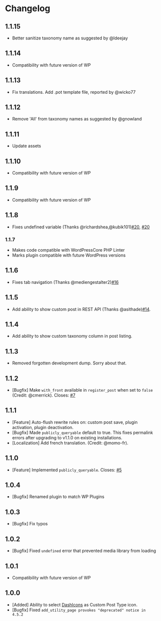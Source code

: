 # Changelog

## 1.1.15

- Better sanitize taxonomy name as suggested by @ldeejay

## 1.1.14

- Compatibility with future version of WP

## 1.1.13

- Fix translations. Add .pot template file, reported by @wicko77

## 1.1.12

- Remove 'All' from taxonomy names as suggested by @gnowland

## 1.1.11

- Update assets

## 1.1.10

- Compatibility with future version of WP

## 1.1.9

- Compatibility with future version of WP

## 1.1.8

- Fixes undefined variable (Thanks @richardshea,@kubik101)[#20](https://github.com/Graffino/Custom-Post-Type-Maker/issues/21), [#20](https://github.com/Graffino/Custom-Post-Type-Maker/issues/21)

### 1.1.7

- Makes code compatible with WordPressCore PHP Linter
- Marks plugin compatible with future WordPress versions

## 1.1.6

- Fixes tab navigation (Thanks @mediengestalter2)[#16](https://github.com/Graffino/Custom-Post-Type-Maker/issues/16)

## 1.1.5

- Add ability to show custom post in REST API (Thanks @asithade)[#14](https://github.com/Graffino/Custom-Post-Type-Maker/issues/14).

## 1.1.4

- Add ability to show custom taxonomy column in post listing.

## 1.1.3

- Removed forgotten development dump. Sorry about that.

## 1.1.2

- [Bugfix] Make `with_front` available in `register_post` when set to `false` (Credit: @cmerrick). Closes: [#7](https://github.com/Graffino/Custom-Post-Type-Maker/issues/7)

## 1.1.1

- [Feature] Auto-flush rewrite rules on: custom post save, plugin activation, plugin deactivation.
- [Bugfix] Made `publicly_queryable` default to true. This fixes permalink errors after upgrading to v1.1.0 on existing installations.
- [Localization] Add french translation. (Credit: @momo-fr).

## 1.1.0

- [Feature] Implemented `publicly_queryable`. Closes: [#5](https://github.com/Graffino/Custom-Post-Type-Maker/issues/5)

## 1.0.4

- [Bugfix] Renamed plugin to match WP Plugins

## 1.0.3

- [Bugfix] Fix typos

## 1.0.2

- [Bugfix] Fixed `undefined` error that prevented media library from loading

## 1.0.1

- Compatibility with future version of WP

## 1.0.0

- [Added] Ability to select [DashIcons](https://developer.wordpress.org/resource/dashicons/#layout) as Custom Post Type icon.
- [Bugfix] Fixed `add_utility_page provokes "deprecated" notice in 4.5.2`
